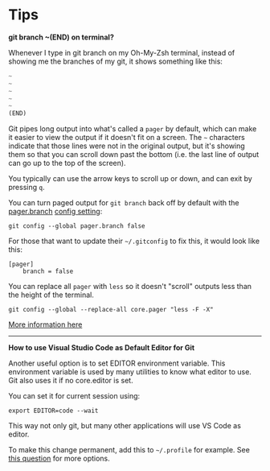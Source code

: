 # Tips

**git branch ~(END) on terminal?**

Whenever I type in git branch on my Oh-My-Zsh terminal, instead of showing me the branches of my git, it shows something like this:

```js
~
~
~
~
~
(END)
```

Git pipes long output into what's called a `pager` by default, which can make it easier to view the output if it doesn't fit on a screen. The `~` characters indicate that those lines were not in the original output, but it's showing them so that you can scroll down past the bottom (i.e. the last line of output can go up to the top of the screen).

You typically can use the arrow keys to scroll up or down, and can exit by pressing `q`.

You can turn paged output for `git branch` back off by default with the [pager.branch](https://git-scm.com/docs/git-config#git-config-pagerltcmdgt) [config setting](https://git-scm.com/docs/git-config#git-config-pagerltcmdgt):

`git config --global pager.branch false`

For those that want to update their `~/.gitconfig` to fix this, it would look like this:

    [pager]
        branch = false

You can replace all `pager` with `less` so it doesn't "scroll" outputs less than the height of the terminal.

`git config --global --replace-all core.pager "less -F -X"`

[More information here](https://stackoverflow.com/a/14118014/4881742)

------

**How to use Visual Studio Code as Default Editor for Git**

Another useful option is to set EDITOR environment variable. This environment variable is used by many utilities to know what editor to use. Git also uses it if no core.editor is set.

You can set it for current session using:

`export EDITOR=code --wait`

This way not only git, but many other applications will use VS Code as editor.

To make this change permanent, add this to `~/.profile` for example. See [this question](https://unix.stackexchange.com/questions/117467/how-to-permanently-set-environmental-variables) for more options.